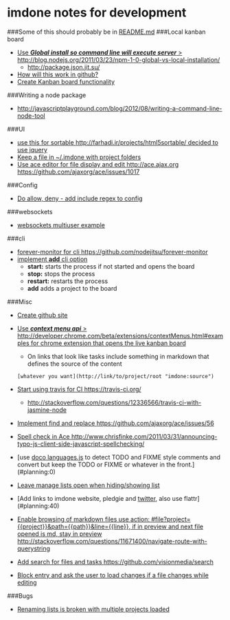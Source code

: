 imdone notes for development
==========
###Some of this should probably be in [README.md](README.md)
###Local kanban board 
- [Use ***Global install so command line will execute server*** > <http://blog.nodejs.org/2011/03/23/npm-1-0-global-vs-local-installation/>](#archive:380)
   - <http://package.json.jit.su/>
- [How will this work in github?](#archive:390)
- [Create Kanban board functionality](#archive:410)

###Writing a node package
- <http://javascriptplayground.com/blog/2012/08/writing-a-command-line-node-tool>

###UI
- [use this for sortable <http://farhadi.ir/projects/html5sortable/> decided to use jquery](#archive:370)
- [Keep a file in ~/.imdone with project folders](#archive:270)
- [Use ace editor for file display and edit <http://ace.ajax.org> <https://github.com/ajaxorg/ace/issues/1017>](#archive:40)

###Config
- [Do allow, deny - add include regex to config](#archive:360)

###websockets
- [websockets multiuser example](https://github.com/einaros/ws/blob/master/examples/fileapi/server.js)

###cli
- [forever-monitor for cli <https://github.com/nodejitsu/forever-monitor>](#todo:100)
- [implement **add** cli option](#archive:290)
	- **start:** starts the process if not started and opens the board
	- **stop:** stops the process
	- **restart:** restarts the process
	- **add** adds a project to the board

###Misc
- [Create github site](#archive:400)
- [Use ***context menu api*** > <http://developer.chrome.com/beta/extensions/contextMenus.html#examples> for chrome extension that opens the live kanban board](#todo:110)
	- On links that look like tasks include something in markdown that defines the source of the content

	`[whatever you want](http://link/to/project/root "imdone:source")`

- [Start using travis for CI <https://travis-ci.org/>](#todo:20)
    - <http://stackoverflow.com/questions/12336566/travis-ci-with-jasmine-node>
- [Implement find and replace <https://github.com/ajaxorg/ace/issues/56>](#todo:60)
- [Spell check in Ace <http://www.chrisfinke.com/2011/03/31/announcing-typo-js-client-side-javascript-spellchecking/>](#planning:50)
- [use [doco languages.js](https://github.com/jashkenas/docco/blob/master/resources/languages.json) to detect TODO and FIXME style comments and convert but keep the TODO or FIXME or whatever in the front.](#planning:0)
- [Leave manage lists open when hiding/showing list](#archive:100)
- [Add links to imdone website, pledgie and [twitter](https://twitter.com/about/resources/buttons#tweet), also use flattr](#planning:40)
- [Enable browsing of markdown files use action: #file?project={{project}}&path={{path}}&line={{line}}, if in preview and next file opened is md, stay in preview <http://stackoverflow.com/questions/11671400/navigate-route-with-querystring>](#done:10)
- [Add search for files and tasks <https://github.com/visionmedia/search>](#planning:30)
- [Block entry and ask the user to load changes if a file changes while editing](#doing:20)

###Bugs
- [Renaming lists is broken with multiple projects loaded](#archive:50)








